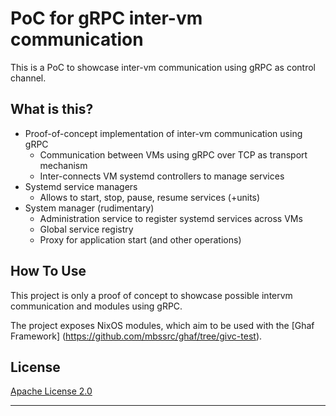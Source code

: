 
# PoC for gRPC inter-vm communication

This is a PoC to showcase inter-vm communication using gRPC as control
channel.

## What is this?

* Proof-of-concept implementation of inter-vm communication using gRPC
  - Communication between VMs using gRPC over TCP as transport mechanism
  - Inter-connects VM systemd controllers to manage services
* Systemd service managers
  - Allows to start, stop, pause, resume services (+units)
* System manager (rudimentary)
  - Administration service to register systemd services across VMs
  - Global service registry
  - Proxy for application start (and other operations)

## How To Use

This project is only a proof of concept to showcase possible intervm communication
and modules using gRPC.

The project exposes NixOS modules, which aim to be used with the [Ghaf Framework] (https://github.com/mbssrc/ghaf/tree/givc-test).

## License

[Apache License 2.0](https://spdx.org/licenses/Apache-2.0.html)

---
